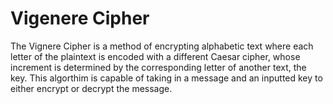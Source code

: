 # Vigenere Cipher

The Vignere Cipher is a method of encrypting alphabetic text where each letter of the plaintext is encoded with a different Caesar cipher, whose increment is determined by the corresponding letter of another text, the key. This algorthim is capable of taking in a message and an inputted key to either encrypt or decrypt the message.
